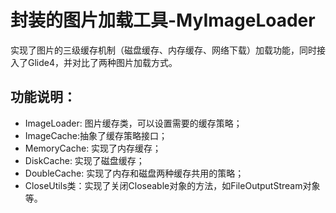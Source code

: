 # 封装的图片加载工具-MyImageLoader
实现了图片的三级缓存机制（磁盘缓存、内存缓存、网络下载）加载功能，同时接入了Glide4，并对比了两种图片加载方式。
## 功能说明：
- ImageLoader: 图片缓存类，可以设置需要的缓存策略；
- ImageCache:抽象了缓存策略接口；
- MemoryCache: 实现了内存缓存；
- DiskCache: 实现了磁盘缓存；
- DoubleCache: 实现了内存和磁盘两种缓存共用的策略；
- CloseUtils类：实现了关闭Closeable对象的方法，如FileOutputStream对象等。
